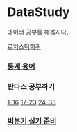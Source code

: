 # DataStudy
데이터 공부를 해봅시다.  

[로지스틱회귀](./Dict/4_Logistic.ipynb)

### [통계 용어](Dict.md)

### 판다스 공부하기
[1-16](./std_pd/1_16.ipynb)
[17-23](./std_pd/17_23.ipynb)
[24-33](./std_pd/24_33.ipynb)

### [빅분기 실기 준비](big_data.md)
